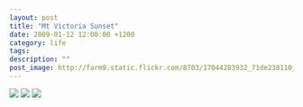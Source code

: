 ```yaml
---
layout: post
title: "Mt Victoria Sunset"
date: 2009-01-12 12:00:00 +1200
category: life
tags: 
description: ""
post_image: http://farm9.static.flickr.com/8703/17044283932_71de238110_o.jpg
---
```

[![](http://farm8.static.flickr.com/7600/16425595573_4a8f50a9f7_c.jpg)](http://farm8.static.flickr.com/7600/16425595573_2bf01b4bbe_o.jpg)
[![](http://farm8.static.flickr.com/7640/16838339947_b4cdf2c5c6_c.jpg)](http://farm8.static.flickr.com/7640/16838339947_4f3b18d866_o.jpg)
[![](http://farm9.static.flickr.com/8703/16857960078_c99e3a2b07_c.jpg)](http://farm9.static.flickr.com/8703/16857960078_a415af5e60_o.jpg)
